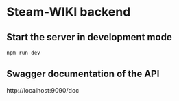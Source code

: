 # Steam-WIKI backend

## Start the server in development mode

```sh
npm run dev
```

## Swagger documentation of the API

http://localhost:9090/doc
